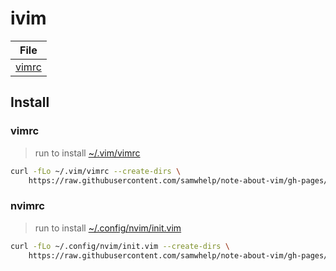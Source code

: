 
# ivim

| File |
| --- |
| [vimrc](https://github.com/samwhelp/note-about-vim/blob/gh-pages/_demo/prototype/ivim/vimrc) |


## Install

### vimrc

> run to install [~/.vim/vimrc](vimrc)

``` sh
curl -fLo ~/.vim/vimrc --create-dirs \
	https://raw.githubusercontent.com/samwhelp/note-about-vim/gh-pages/_demo/prototype/ivim/vimrc
```

### nvimrc

> run to install [~/.config/nvim/init.vim](vimrc)

``` sh
curl -fLo ~/.config/nvim/init.vim --create-dirs \
	https://raw.githubusercontent.com/samwhelp/note-about-vim/gh-pages/_demo/prototype/ivim/vimrc
```
